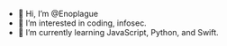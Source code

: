 - 👋 Hi, I’m @Enoplague
- 👀 I’m interested in coding, infosec.
- 🌱 I’m currently learning JavaScript, Python, and Swift.

<!---
Enoplague/Enoplague is a ✨ special ✨ repository because its `README.md` (this file) appears on your GitHub profile.
You can click the Preview link to take a look at your changes.
--->
